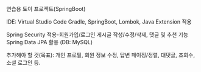연습용 토이 프로젝트(SpringBoot)

IDE: Virtual Studio Code
    Gradle, SpringBoot, Lombok, Java Extension 적용

Spring Security 적용-회원가입/로그인
게시글 작성/수정/삭제, 댓글 및 추천 기능
Spring Data JPA 활용 (DB: MySQL)

추가해야 할 것(목표): 개인 프로필, 회원 정보 수정, 답변 페이징/정렬, 대댓글, 조회수, 소셜 로그인 등. 
